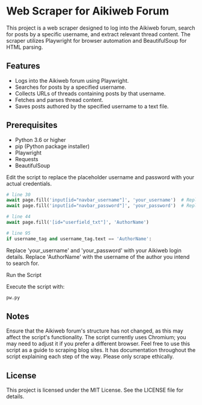 # Web Scraper for Aikiweb Forum
This project is a web scraper designed to log into the Aikiweb forum, search for posts by a specific username, and extract relevant thread content. The scraper utilizes Playwright for browser automation and BeautifulSoup for HTML parsing.

## Features
- Logs into the Aikiweb forum using Playwright.
- Searches for posts by a specified username.
- Collects URLs of threads containing posts by that username.
- Fetches and parses thread content.
- Saves posts authored by the specified username to a text file.

## Prerequisites
- Python 3.6 or higher
- pip (Python package installer)
- Playwright
- Requests
- BeautifulSoup

Edit the script to replace the placeholder username and password with your actual credentials.

```python
# line 30
await page.fill('input[id="navbar_username"]', 'your_username')  # Replace with your actual username
await page.fill('input[id="navbar_password"]', 'your_password')  # Replace with your actual password

# line 44
await page.fill('[id="userfield_txt"]', 'AuthorName')

# line 95
if username_tag and username_tag.text == 'AuthorName':
```
Replace 'your_username' and 'your_password' with your Aikiweb login details.
Replace 'AuthorName' with the username of the author you intend to search for.

Run the Script

Execute the script with:
```bash
pw.py
```

## Notes
Ensure that the Aikiweb forum's structure has not changed, as this may affect the script's functionality.
The script currently uses Chromium; you may need to adjust it if you prefer a different browser.
Feel free to use this script as a guide to scraping blog sites. It has documentation throughout the script explaining each step of the way.
Please only scrape ethically.

## License
This project is licensed under the MIT License. See the LICENSE file for details.
